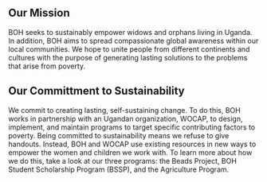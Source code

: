 ## Our Mission

BOH seeks to sustainably empower widows and orphans living in Uganda. In addition, BOH aims to spread compassionate global awareness within our local communities. We hope to unite people from different continents and cultures with the purpose of generating lasting solutions to the problems that arise from poverty.

## Our Committment to Sustainability

We commit to creating lasting, self-sustaining change. To do this, BOH works in partnership with an Ugandan organization, WOCAP, to design, implement, and maintain programs to target specific contributing factors to poverty. Being committed to sustainability means we refuse to give handouts. Instead, BOH and WOCAP use existing resources in new ways to empower the women and children we work with. To learn more about how we do this, take a look at our three programs: the Beads Project, BOH Student Scholarship Program (BSSP), and the Agriculture Program.
